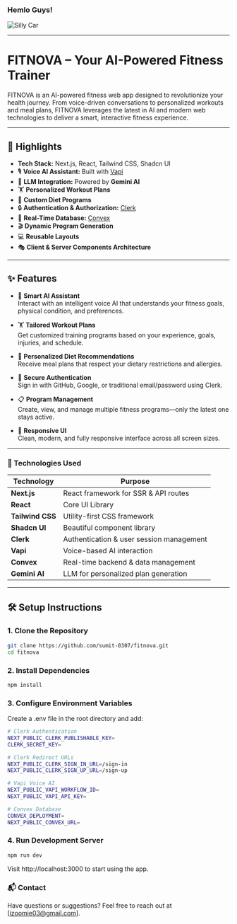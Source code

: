 ### Hemlo Guys!

![Silly Car](https://i1.sndcdn.com/artworks-zyYqA8D0BdfuyH28-WeeHrw-t1080x1080.jpg)

---

#  FITNOVA – Your AI-Powered Fitness Trainer

FITNOVA is an AI-powered fitness web app designed to revolutionize your health journey. From voice-driven conversations to personalized workouts and meal plans, FITNOVA leverages the latest in AI and modern web technologies to deliver a smart, interactive fitness experience.

---

## 🚀 Highlights

- **Tech Stack:** Next.js, React, Tailwind CSS, Shadcn UI
- 🎙️ **Voice AI Assistant:** Built with [Vapi](https://vapi.ai)
- 🧠 **LLM Integration:** Powered by **Gemini AI**
- 🏋️ **Personalized Workout Plans**
- 🥗 **Custom Diet Programs**
- 🔒 **Authentication & Authorization:** [Clerk](https://clerk.dev)
- 💾 **Real-Time Database:** [Convex](https://convex.dev)
- 🎬 **Dynamic Program Generation**
- 💻 **Reusable Layouts**
- 🎭 **Client & Server Components Architecture**

---

## ✨ Features

- 🤖 **Smart AI Assistant**  
  Interact with an intelligent voice AI that understands your fitness goals, physical condition, and preferences.

- 🏋️ **Tailored Workout Plans**  
  Get customized training programs based on your experience, goals, injuries, and schedule.

- 🥗 **Personalized Diet Recommendations**  
  Receive meal plans that respect your dietary restrictions and allergies.

- 🔐 **Secure Authentication**  
  Sign in with GitHub, Google, or traditional email/password using Clerk.

- 📋 **Program Management**  
  Create, view, and manage multiple fitness programs—only the latest one stays active.

- 📱 **Responsive UI**  
  Clean, modern, and fully responsive interface across all screen sizes.

---

### 🧰 Technologies Used
| Technology       | Purpose                                  |
| ---------------- | ---------------------------------------- |
| **Next.js**      | React framework for SSR & API routes     |
| **React**        | Core UI Library                          |
| **Tailwind CSS** | Utility-first CSS framework              |
| **Shadcn UI**    | Beautiful component library              |
| **Clerk**        | Authentication & user session management |
| **Vapi**         | Voice-based AI interaction               |
| **Convex**       | Real-time backend & data management      |
| **Gemini AI**    | LLM for personalized plan generation     |

---

## 🛠️ Setup Instructions

### 1. Clone the Repository

```bash
git clone https://github.com/sumit-0307/fitnova.git
cd fitnova
```
### 2. Install Dependencies

```bash
npm install
```

### 3. Configure Environment Variables
Create a .env file in the root directory and add:

```bash
# Clerk Authentication
NEXT_PUBLIC_CLERK_PUBLISHABLE_KEY=
CLERK_SECRET_KEY=

# Clerk Redirect URLs
NEXT_PUBLIC_CLERK_SIGN_IN_URL=/sign-in
NEXT_PUBLIC_CLERK_SIGN_UP_URL=/sign-up

# Vapi Voice AI
NEXT_PUBLIC_VAPI_WORKFLOW_ID=
NEXT_PUBLIC_VAPI_API_KEY=

# Convex Database
CONVEX_DEPLOYMENT=
NEXT_PUBLIC_CONVEX_URL=
```

### 4. Run Development Server

```bash
npm run dev
```
Visit http://localhost:3000 to start using the app.


### 📬 Contact
Have questions or suggestions?
Feel free to reach out at [izoomie03@gmail.com].
